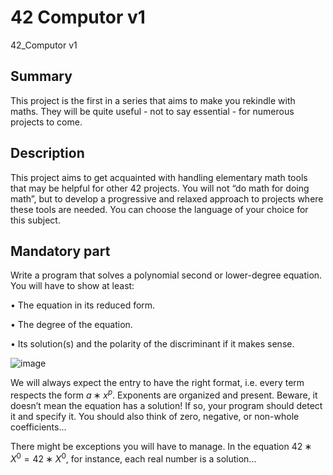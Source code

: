 # 42 Computor v1
42_Computor v1 

## Summary
This project is the first in a series that aims to make you rekindle with maths. They will be quite useful - not to say essential - for numerous projects to come.

## Description
This project aims to get acquainted with handling elementary math tools that may be helpful for other 42 projects. You will not “do math for doing math”, but to develop a progressive and relaxed approach to projects where these tools are needed. You can choose the language of your choice for this subject.

## Mandatory part
Write a program that solves a polynomial second or lower-degree equation. You will have
to show at least:

• The equation in its reduced form.

• The degree of the equation.

• Its solution(s) and the polarity of the discriminant if it makes sense.

![image](https://github.com/luis-prates/computorv1/assets/80156766/0cdc31c9-1bec-4716-b3d1-d6f2f325f8c8)

We will always expect the entry to have the right format, i.e. every term respects the form $a∗x^p$. Exponents are organized and present. Beware, it doesn’t mean the equation has a solution! If so, your program should detect it and specify it. You should also think of zero, negative, or non-whole coefficients...

There might be exceptions you will have to manage. In the equation $42∗X^0 = 42∗X^0$, for instance, each real number is a solution...
